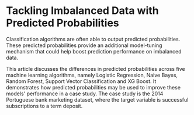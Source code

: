 # Tackling Imbalanced Data with Predicted Probabilities
Classification algorithms are often able to output predicted probabilities. These predicted probabilities provide an additional model-tuning mechanism that could help boost prediction performance on imbalanced data. 

This article discusses the differences in predicted probabilities across five machine learning algorithms, namely Logistic Regression, Naive Bayes, Random Forest, Support Vector Classification and XG Boost. It demonstrates how predicted probabilities may be used to improve these models' performance in a case study. The case study is the 2014 Portuguese bank marketing dataset, where the target variable is successful subscriptions to a term deposit.
